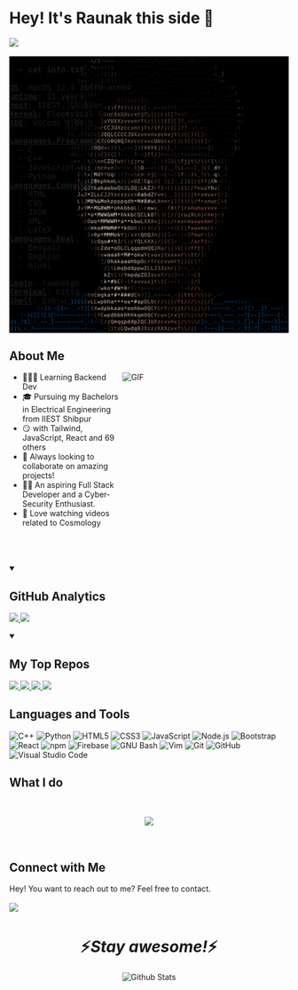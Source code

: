 # Hey! It's Raunak this side 👋  
![](https://komarev.com/ghpvc/?username=RaunakGN2001)
<br>
<pre>
<img alt="GIF" align="right" width="540px" src="https://github.com/RaunakGN2001/RaunakGN2001/blob/5539baf30c4a653ab4a3b5573fab982573971125/me-ascii-art.png" />
 ~> <strong>cat info.txt</strong>
 
<strong><a href="" >OS</a></strong>: macOS 12.4 21F79 arm64
<strong><a href="" >Uptime</a></strong>: 21 years
<strong><a href="" >Host</a></strong>: IIEST, Shibpur
<strong><a href="" >Kernel</a></strong>: Electrical Engineering
<strong><a href="" >IDE</a></strong>: VSCode 1.68.1

<strong><a href="" >Languages.Programming</a></strong>: 
  - C
  - C++
  - JavaScript
  - Python
<strong><a href="" >Languages.Computer</a></strong>: 
  - HTML
  - CSS
  - JSON
  - XML
  - LaTeX
<strong><a href="" >Languages.Real</a></strong>: 
  - Bengali
  - English
  - Hindi
  
<strong><a href="">Login</a></strong>: raunakgn
<strong><a href="">Terminal</a></strong>: Kitty
<strong><a href="">Shell</a></strong>: Zsh
</pre>

## About Me
<img align = "right" height="290px" width="300px" alt="GIF" src="https://media.giphy.com/media/3FjEPbKqEPhPpmC8uY/giphy.gif" />

* 👨🏻‍💻 Learning Backend Dev
* :mortar_board: Pursuing my Bachelors in Electrical Engineering from IIEST Shibpur
* 😏 with Tailwind, JavaScript, React and 69 others
* :briefcase: Always looking to collaborate on amazing projects!
* :technologist: An aspiring Full Stack Developer and a Cyber-Security Enthusiast.
* 🔭 Love watching videos related to Cosmology
  <br><br><br><br>
  
 <details open>
 <summary><h2>GitHub Analytics</h2></summary>
<!-- [![Raunak's GitHub stats](https://github-readme-stats-teal-theta.vercel.app/api?username=RaunakGN2001&show_icons=true&theme=radical)](https://github.com/anuraghazra/github-readme-stats) -->

<p align='left'>
<a href="https://github.com/RaunakGN2001/github-readme-stats">
 <img src="https://github-readme-stats-teal-theta.vercel.app/api?username=RaunakGN2001&show_icons=true&theme=radical"/>
</a>

<a href="https://github.com/RaunakGN2001/github-readme-stats">
 <img src="https://github-readme-stats-teal-theta.vercel.app/api/top-langs/?username=RaunakGN2001&layout=compact&theme=radical"/>
</a>
 </p>
 </details>
 
 <details open>
 <summary><h2>My Top Repos</h2></summary>
 
 <p align="left">
<a href="https://github.com/RaunakGN2001/github-readme-stats">
 <img width="278" src="https://github-readme-stats-teal-theta.vercel.app/api/pin/?username=RaunakGN2001&repo=InteractO&theme=radical&show_icons=false" />
</a>
 <a href="https://github.com/RaunakGN2001/github-readme-stats">
 <img width="278" src="https://github-readme-stats-teal-theta.vercel.app/api/pin/?username=RaunakGN2001&repo=Createevity&theme=radical" />
</a>
 <a href="https://github.com/RaunakGN2001/github-readme-stats">
 <img width="278" src="https://github-readme-stats-teal-theta.vercel.app/api/pin/?username=RaunakGN2001&repo=Illumination-Control-Using-Computer-Vision&theme=radical" />
</a>
 <a href="https://github.com/RaunakGN2001/github-readme-stats">
 <img width="278" src="https://github-readme-stats-teal-theta.vercel.app/api/pin/?username=RaunakGN2001&repo=playing-with-socket&theme=radical" />
</a>
</p>
</details>

## Languages and Tools
![C++](https://img.shields.io/badge/c++-%2300599C.svg?style=for-the-badge&logo=c%2B%2B&logoColor=white) ![Python](https://img.shields.io/static/v1?style=for-the-badge&message=Python&color=3776AB&logo=Python&logoColor=FFFFFF&label=) ![HTML5](https://img.shields.io/badge/html5-%23E34F26.svg?style=for-the-badge&logo=html5&logoColor=white) ![CSS3](https://img.shields.io/badge/css3-%231572B6.svg?style=for-the-badge&logo=css3&logoColor=white) ![JavaScript](https://img.shields.io/badge/javascript-%23323330.svg?style=for-the-badge&logo=javascript&logoColor=%23F7DF1E) ![Node.js](https://img.shields.io/static/v1?style=for-the-badge&message=Node.js&color=339933&logo=Node.js&logoColor=FFFFFF&label=) ![Bootstrap](https://img.shields.io/badge/bootstrap-%23563D7C.svg?style=for-the-badge&logo=bootstrap&logoColor=white) ![React](https://camo.githubusercontent.com/67a01fa7cf337616274f39c070a11638f2e65720e414ef55b8dd3f9c2a803b2a/68747470733a2f2f696d672e736869656c64732e696f2f7374617469632f76313f7374796c653d666f722d7468652d6261646765266d6573736167653d526561637426636f6c6f723d323232323232266c6f676f3d5265616374266c6f676f436f6c6f723d363144414642266c6162656c3d) ![npm](https://img.shields.io/static/v1?style=for-the-badge&message=npm&color=CB3837&logo=npm&logoColor=FFFFFF&label=) ![Firebase](https://img.shields.io/static/v1?style=for-the-badge&message=Firebase&color=222222&logo=Firebase&logoColor=FFCA28&label=) ![GNU Bash](https://img.shields.io/static/v1?style=for-the-badge&message=GNU+Bash&color=4EAA25&logo=GNU+Bash&logoColor=FFFFFF&label=) ![Vim](https://img.shields.io/static/v1?style=for-the-badge&message=Vim&color=019733&logo=Vim&logoColor=FFFFFF&label=) ![Git](https://img.shields.io/badge/git-%23F05033.svg?style=for-the-badge&logo=git&logoColor=white) ![GitHub](https://img.shields.io/badge/github-%23121011.svg?style=for-the-badge&logo=github&logoColor=white) ![Visual Studio Code](https://img.shields.io/static/v1?style=for-the-badge&message=Visual+Studio+Code&color=007ACC&logo=Visual+Studio+Code&logoColor=FFFFFF&label=)


## What I do

<br />

<p align="center">
   <img src="https://media.giphy.com/media/f9XgHHnPnDjOF1hWpl/giphy.gif" />
   </p>
   
   
<br />

## Connect with Me
Hey! You want to reach out to me? Feel free to contact.  
<br>
<a href="https://www.linkedin.com/in/raunak-gayen-2001/"><img src="https://img.shields.io/badge/linkedin-%230077B5.svg?style=for-the-badge&logo=linkedin&logoColor=white" /></a>

## 
<h1 align='center'>⚡️<i>Stay awesome!</i>⚡️</h1>
<p align="center">
<img src="https://raw.githubusercontent.com/mayhemantt/mayhemantt/Update/svg/Bottom.svg" alt="Github Stats" />
</p>
